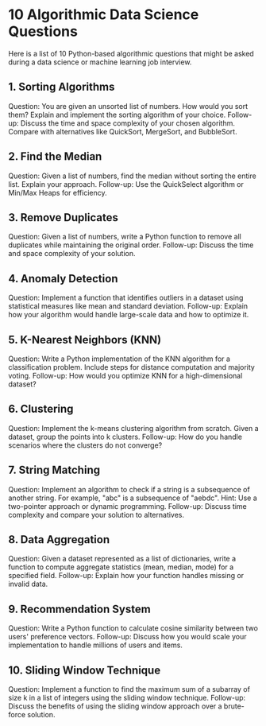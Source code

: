  # 10 Algorithmic Data Science Questions
 Here is a list of 10 Python-based algorithmic questions that might be asked during a data science or machine learning job interview.

## 1. Sorting Algorithms
Question: You are given an unsorted list of numbers. How would you sort them? Explain and implement the sorting algorithm of your choice.
Follow-up: Discuss the time and space complexity of your chosen algorithm. Compare with alternatives like QuickSort, MergeSort, and BubbleSort.

## 2. Find the Median
Question: Given a list of numbers, find the median without sorting the entire list. Explain your approach.
Follow-up: Use the QuickSelect algorithm or Min/Max Heaps for efficiency.

## 3. Remove Duplicates
Question: Given a list of numbers, write a Python function to remove all duplicates while maintaining the original order.
Follow-up: Discuss the time and space complexity of your solution.

## 4. Anomaly Detection
Question: Implement a function that identifies outliers in a dataset using statistical measures like mean and standard deviation.
Follow-up: Explain how your algorithm would handle large-scale data and how to optimize it.

## 5. K-Nearest Neighbors (KNN)
Question: Write a Python implementation of the KNN algorithm for a classification problem. Include steps for distance computation and majority voting.
Follow-up: How would you optimize KNN for a high-dimensional dataset?

## 6. Clustering
Question: Implement the k-means clustering algorithm from scratch. Given a dataset, group the points into k clusters.
Follow-up: How do you handle scenarios where the clusters do not converge?

## 7. String Matching
Question: Implement an algorithm to check if a string is a subsequence of another string. For example, "abc" is a subsequence of "aebdc".
Hint: Use a two-pointer approach or dynamic programming.
Follow-up: Discuss time complexity and compare your solution to alternatives.

## 8. Data Aggregation
Question: Given a dataset represented as a list of dictionaries, write a function to compute aggregate statistics (mean, median, mode) for a specified field.
Follow-up: Explain how your function handles missing or invalid data.

## 9. Recommendation System
Question: Write a Python function to calculate cosine similarity between two users' preference vectors.
Follow-up: Discuss how you would scale your implementation to handle millions of users and items.

## 10. Sliding Window Technique
Question: Implement a function to find the maximum sum of a subarray of size k in a list of integers using the sliding window technique.
Follow-up: Discuss the benefits of using the sliding window approach over a brute-force solution.
